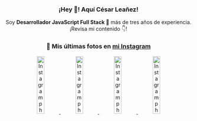 <div align="center">

<h3>¡Hey 👋! Aquí César Leañez!</h3>

<p>Soy <strong>Desarrollador JavaScript Full Stack 🚀</strong> más de tres años de experiencia.<br />¡Revisa mi contenido 👇!</p>

### 📸 Mis últimas fotos en [mi Instagram](https://instagram.com/cesarsoftware.dev)


<a href='https://instagram.com/p/DPzCrQjjq0K' target='_blank'>
  <img width='20%' src='https://scontent.cdninstagram.com/v/t51.82787-15/565852611_17935673718097059_7316918719263565101_n.jpg?stp=dst-jpg_e15_tt6&_nc_cat=107&ig_cache_key=Mzc0MzM0NzQ4NDA4MTk1ODE1NA%3D%3D.3-ccb1-7&ccb=1-7&_nc_sid=58cdad&efg=eyJ2ZW5jb2RlX3RhZyI6InhwaWRzLjcyMHgxMjgwLnNkci5DMyJ9&_nc_ohc=HXThLbnLHkkQ7kNvwHR_U7B&_nc_oc=AdlnXaKDMnAIVpmskrrDLuIxJeXVR6oasBIbuKOoCASUEjIToE2YW-aLTyicAdoyO0M&_nc_ad=z-m&_nc_cid=1478&_nc_zt=23&_nc_ht=scontent.cdninstagram.com&_nc_gid=UV-51nbHFpbpTZcptGCnoA&oh=00_AfcKvjy8CGeSF57PNjqV1sCc3fuO3QCQZl4Tv2iHEh3k4A&oe=68FF3633' alt='Instagram photo' />
</a>
<a href='https://instagram.com/p/DNo_bfvu6ig' target='_blank'>
  <img width='20%' src='https://scontent.cdninstagram.com/v/t51.82787-15/535956815_17929139298097059_6575882262154849022_n.jpg?stp=dst-jpg_e15_tt6&_nc_cat=111&ig_cache_key=MzcwNDQ4OTY1OTk1NTEyODQ4MA%3D%3D.3-ccb1-7&ccb=1-7&_nc_sid=58cdad&efg=eyJ2ZW5jb2RlX3RhZyI6InhwaWRzLjcyMHgxMjgwLnNkci5DMyJ9&_nc_ohc=ngs7fYzlLmMQ7kNvwHZ7O5i&_nc_oc=Adl907m6XhidllAl4f7ZYYcCfI90uKO0MV-no5dRpZtsBrjv_4FXTy9wNq04RytPbeE&_nc_ad=z-m&_nc_cid=1478&_nc_zt=23&_nc_ht=scontent.cdninstagram.com&_nc_gid=UV-51nbHFpbpTZcptGCnoA&oh=00_AffyrXXCvm1m0QCbUdB5gudcT5NEpIPEoZAYD_uht-F5KA&oe=68FF61FB' alt='Instagram photo' />
</a>
<a href='https://instagram.com/p/DKcTQWgxLum' target='_blank'>
  <img width='20%' src='https://scontent.cdninstagram.com/v/t51.75761-15/503849034_17919602952097059_4092165478866362923_n.jpg?stp=dst-jpg_e35_tt6&_nc_cat=100&ig_cache_key=MzY0Njg3NDQ4NDgzMDY4MjAyMg%3D%3D.3-ccb1-7&ccb=1-7&_nc_sid=58cdad&efg=eyJ2ZW5jb2RlX3RhZyI6InhwaWRzLjE0NDB4MTQ0NS5zZHIuQzMifQ%3D%3D&_nc_ohc=GA3uZ0a5HLMQ7kNvwE05Kvn&_nc_oc=AdkwCPESpHGrQ2Ym1D_bJsA0AnGG4ahaL1gVxPTE2gb6Ls4SjAHKvZMQ61dTxgovAjw&_nc_ad=z-m&_nc_cid=1478&_nc_zt=23&_nc_ht=scontent.cdninstagram.com&_nc_gid=UV-51nbHFpbpTZcptGCnoA&oh=00_Afef3VEanlmlO1vKucqbNP0_QPj8pMSMXmgdilBIF76JlA&oe=68FF495E' alt='Instagram photo' />
</a>
<a href='https://instagram.com/p/DKcTCZnuO-S' target='_blank'>
  <img width='20%' src='https://scontent.cdninstagram.com/v/t51.75761-15/503168549_17919602796097059_3346483577265803486_n.jpg?stp=dst-jpg_e15_tt6&_nc_cat=105&ig_cache_key=MzY0Njg3MzUyNjA5NTkwMDU2Mg%3D%3D.3-ccb1-7&ccb=1-7&_nc_sid=58cdad&efg=eyJ2ZW5jb2RlX3RhZyI6InhwaWRzLjE5MTZ4MTA3OC5zZHIuQzMifQ%3D%3D&_nc_ohc=nHlt5OBrtnUQ7kNvwHsbS9c&_nc_oc=AdnoldXckqK59bew0DXwP0B3qpEjpfzfXShbNXuGNdVD5xQLkIBabtraKhh_GsiZHz0&_nc_ad=z-m&_nc_cid=1478&_nc_zt=23&_nc_ht=scontent.cdninstagram.com&_nc_gid=UV-51nbHFpbpTZcptGCnoA&oh=00_Affg510DneOdc6HttK1ni3Jp5UYOpvI7Go-5kstE9OPt0w&oe=68FF5563' alt='Instagram photo' />
</a>

</div>
